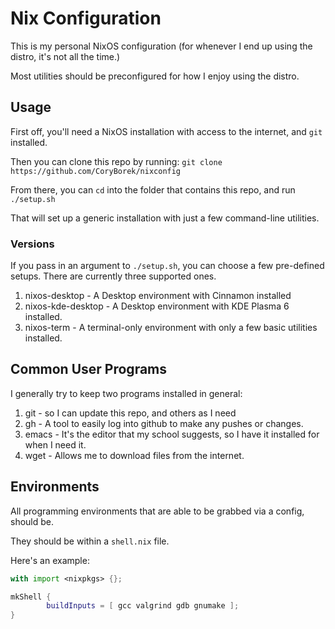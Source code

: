 # Nix Configuration

This is my personal NixOS configuration (for whenever I end up using the distro, it's not all the time.)

Most utilities should be preconfigured for how I enjoy using the distro.

## Usage
First off, you'll need a NixOS installation with access to the internet, and `git` installed.

Then you can clone this repo by running: `git clone https://github.com/CoryBorek/nixconfig`

From there, you can `cd` into the folder that contains this repo, and run `./setup.sh`

That will set up a generic installation with just a few command-line utilities.

### Versions
If you pass in an argument to `./setup.sh`, you can choose a few pre-defined setups. There are currently three supported ones.

1. nixos-desktop - A Desktop environment with Cinnamon installed
2. nixos-kde-desktop - A Desktop environment with KDE Plasma 6 installed.
3. nixos-term - A terminal-only environment with only a few basic utilities installed.


## Common User Programs
I generally try to keep two programs installed in general:

1. git - so I can update this repo, and others as I need
2. gh - A tool to easily log into github to make any pushes or changes.
3. emacs - It's the editor that my school suggests, so I have it installed for when I need it.
4. wget - Allows me to download files from the internet.


## Environments
All programming environments that are able to be grabbed via a config, should be.

They should be within a `shell.nix` file.

Here's an example:

```nix
with import <nixpkgs> {};

mkShell {
        buildInputs = [ gcc valgrind gdb gnumake ];
}
```
